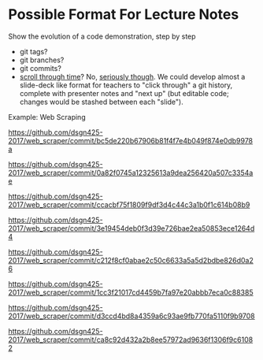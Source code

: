 # Possible Format For Lecture Notes

Show the evolution of a code demonstration, step by step

 - git tags?
 - git branches?
 - git commits?
 - [scroll through time](https://github.com/mathieudutour/scroll-through-time)? No, [seriously though](https://atom.io/packages/git-time-machine). We could develop almost a slide-deck like format for teachers to "click through" a git history, complete with presenter notes and "next up" (but editable code; changes would be stashed between each "slide").

Example: Web Scraping

https://github.com/dsgn425-2017/web_scraper/commit/bc5de220b67906b81f4f7e4b049f874e0db9978a

https://github.com/dsgn425-2017/web_scraper/commit/0a82f0745a12325613a9dea256420a507c3354ae

https://github.com/dsgn425-2017/web_scraper/commit/ccacbf75f1809f9df3d4c44c3a1b0f1c614b08b9

https://github.com/dsgn425-2017/web_scraper/commit/3e19454deb0f3d39e726bae2ea50853ece1264d4

https://github.com/dsgn425-2017/web_scraper/commit/c212f8cf0abae2c50c6633a5a5d2bdbe826d0a26

https://github.com/dsgn425-2017/web_scraper/commit/1cc3f21017cd4459b7fa97e20abbb7eca0c88385

https://github.com/dsgn425-2017/web_scraper/commit/d3ccd4bd8a4359a6c93ae9fb770fa5110f9b9708

https://github.com/dsgn425-2017/web_scraper/commit/ca8c92d432a2b8ee57972ad9636f1306f9c61082